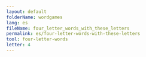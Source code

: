 ```yaml
---
layout: default
folderName: wordgames
lang: es
fileName: four_letter_words_with_these_letters
permalink: es/four-letter-words-with-these-letters
tool: four-letter-words
letter: 4
---
```

